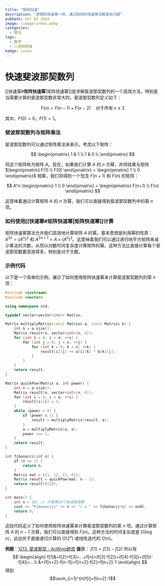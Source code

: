 ```yaml
---
title: "矩阵加速"
description: "原理和快速幂一样，通过矩阵的快速幂求解某些问题"
pubDate: Oct 03 2024
image: /image/index.webp
categories:
  - 算法
tags:
  - 数学
  - 二进制倍增
badge: zzcoe
---
```



# 快速斐波那契数列

[[快速幂#**矩阵快速幂**|矩阵快速幂]]是求解斐波那契数列的一个高效方法，特别是当需要计算的斐波那契数非常大时。斐波那契数列定义如下：

$$
F(n) = F(n-1) + F(n-2) \quad \text{对于所有} \, n \geq 2
$$

其中，$F(0) = 0$，$F(1) = 1$。

### 斐波那契数列与矩阵乘法

斐波那契数列可以通过矩阵乘法来表示。考虑以下矩阵：

$$
\begin{pmatrix}
1 & 1 \\
1 & 0 \\
\end{pmatrix}
$$

将这个矩阵称为矩阵 $A$。现在，如果我们计算 $A$ 的 $n$ 次幂，并将结果与矩阵 $\begin{pmatrix} F(1) \\ F(0) \end{pmatrix} = \begin{pmatrix} 1 \\ 0 \end{pmatrix}$ 相乘，我们将得到一个包含 $F(n+1)$ 和 $F(n)$ 的矩阵：

$$
A^n \begin{pmatrix} 1 \\ 0 \end{pmatrix} = \begin{pmatrix} F(n+1) \\ F(n) \end{pmatrix}
$$

这意味着通过计算矩阵 $A$ 的 $n$ 次幂，我们可以直接得到斐波那契数列中的第 $n$ 项。

### 如何使用[[快速幂#**矩阵快速幂**|矩阵快速幂]]计算

矩阵快速幂算法允许我们高效地计算矩阵 $A$ 的幂。基本思想是利用幂的性质：$A^{2n} = (A^n)^2$ 和 $A^{2n+1} = A \times (A^n)^2$。这意味着我们可以通过递归地平方矩阵来减少乘法的次数，从而以对数时间复杂度计算矩阵的幂。这种方法比直接计算每个斐波那契数要高效得多，特别是对于大数。

### 示例代码

以下是一个简单的示例，展示了如何使用矩阵快速幂来计算斐波那契数列的第 $n$ 项：

```cpp
#include <iostream>
#include <vector>

using namespace std;

typedef vector<vector<int>> Matrix;

Matrix multiplyMatrix(const Matrix& a, const Matrix& b) {
    int n = a.size();
    Matrix result(n, vector<int>(n, 0));
    for (int i = 0; i < n; ++i) {
        for (int j = 0; j < n; ++j) {
            for (int k = 0; k < n; ++k) {
                result[i][j] += a[i][k] * b[k][j];
            }
        }
    }
    return result;
}

Matrix quickPow(Matrix a, int power) {
    int n = a.size();
    Matrix result(n, vector<int>(n, 0));
    for (int i = 0; i < n; ++i) {
        result[i][i] = 1;
    }
    while (power > 0) {
        if (power & 1) {
            result = multiplyMatrix(result, a);
        }
        a = multiplyMatrix(a, a);
        power >>= 1;
    }
    return result;
}

int fibonacci(int n) {
    if (n <= 1) {
        return n;
    }
    Matrix mat = {{1, 1}, {1, 0}};
    Matrix result = quickPow(mat, n - 1);
    return result[0][0];
}

int main() {
    int n = 10; // 计算第10个斐波那契数
    cout << "Fibonacci(" << n << ") = " << fibonacci(n) << endl;
    return 0;
}
```

这段代码定义了如何使用矩阵快速幂来计算斐波那契数列的第 $n$ 项。通过计算矩阵 $A$ 的 $n-1$ 次幂，我们可以直接得到 $F(n)$。这种方法的时间复杂度是 $O(\log n)$，远远优于直接递归计算的 $O(2^n)$ 或线性迭代的 $O(n)$。

**例题**：[1213. 斐波那契 - AcWing题库](https://www.acwing.com/problem/content/description/1215/)
**提示**：
$f[1]=f[3]-f[2]$
所以有
$$
\begin{align}
f[1]&+f[2]+f[3]+...+f[n]=(f[3]-f[2])+(f[4]-f[3])+(f[5]-f[4])+...\\
&+(f[n+2]-f[n-1])=f[n+2]-f[2]=f[n+2]-1
\end{align}
$$
得到
$$\sum_{i=1}^{n}f[i]=f[n+2]-1$$



